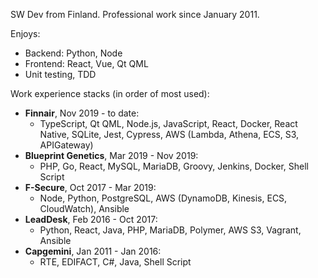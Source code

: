 SW Dev from Finland. Professional work since January 2011.

Enjoys:

- Backend: Python, Node
- Frontend: React, Vue, Qt QML
- Unit testing, TDD

Work experience stacks (in order of most used):

- **Finnair**, Nov 2019 - to date:
  - TypeScript, Qt QML, Node.js, JavaScript, React, Docker, React Native, SQLite, Jest, Cypress, AWS (Lambda, Athena, ECS, S3, APIGateway)
- **Blueprint Genetics**, Mar 2019 - Nov 2019:
  - PHP, Go, React, MySQL, MariaDB, Groovy, Jenkins, Docker, Shell Script
- **F-Secure**, Oct 2017 - Mar 2019: 
  - Node, Python, PostgreSQL, AWS (DynamoDB, Kinesis, ECS, CloudWatch), Ansible
- **LeadDesk**, Feb 2016 - Oct 2017: 
  - Python, React, Java, PHP, MariaDB, Polymer, AWS S3, Vagrant, Ansible
- **Capgemini**, Jan 2011 - Jan 2016: 
  - RTE, EDIFACT, C#, Java, Shell Script
